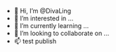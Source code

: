 - 👋 Hi, I’m @DivaLing
- 👀 I’m interested in ...
- 🌱 I’m currently learning ...
- 💞️ I’m looking to collaborate on ...
- 📫 test publish 

